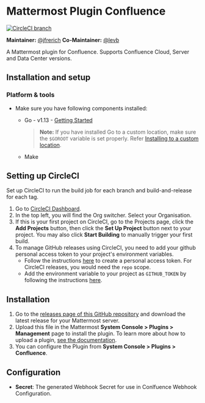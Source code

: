 # Mattermost Plugin Confluence

[![CircleCI branch](https://img.shields.io/circleci/project/github/mattermost/mattermost-plugin-confluence/master.svg)](https://circleci.com/gh/mattermost/mattermost-plugin-confluence)


**Maintainer:** [@jfrerich](https://github.com/jfrerich)
**Co-Maintainer:** [@levb](https://github.com/levb)

A Mattermost plugin for Confluence. Supports Confluence Cloud, Server and Data Center versions.

## Installation and setup

### Platform & tools

- Make sure you have following components installed:

  - Go - v1.13 - [Getting Started](https://golang.org/doc/install)
    > **Note:** If you have installed Go to a custom location, make sure the `$GOROOT` variable is set properly. Refer [Installing to a custom location](https://golang.org/doc/install#install).
  - Make

## Setting up CircleCI

Set up CircleCI to run the build job for each branch and build-and-release for each tag.

1. Go to [CircleCI Dashboard](https://circleci.com/dashboard).
2. In the top left, you will find the Org switcher. Select your Organisation.
3. If this is your first project on CircleCI, go to the Projects page, click the **Add Projects** button, then click the **Set Up Project** button next to your project. You may also click **Start Building** to manually trigger your first build.
4. To manage GitHub releases using CircleCI, you need to add your github personal access token to your project's environment variables.
   - Follow the instructions [here](https://help.github.com/en/articles/creating-a-personal-access-token-for-the-command-line) to create a personal access token. For CircleCI releases, you would need the `repo` scope.
   - Add the environment variable to your project as `GITHUB_TOKEN` by following the instructions [here](https://circleci.com/docs/2.0/env-vars/#setting-an-environment-variable-in-a-project).

## Installation

1. Go to the [releases page of this GitHub repository](https://github.com/mattermost/mattermost-plugin-confluence/releases/latest) and download the latest release for your Mattermost server.
2. Upload this file in the Mattermost **System Console > Plugins > Management** page to install the plugin. To learn more about how to upload a plugin, [see the documentation](https://docs.mattermost.com/administration/plugins.html#plugin-uploads).
3. You can configure the Plugin from **System Console > Plugins > Confluence**.

## Configuration

- **Secret**: The generated Webhook Secret for use in Conlfuence Webhook Configuration.
